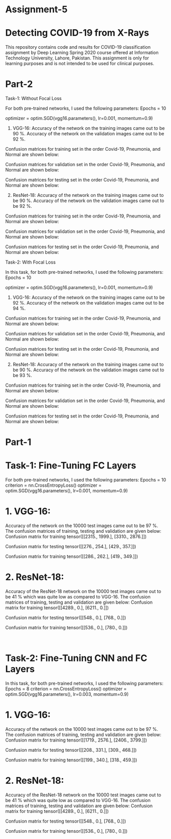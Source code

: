 # Assignment-5
# Detecting COVID-19 from X-Rays

This repository contains code and results for COVID-19 classification assignment by Deep Learning Spring 2020 course offered at Information Technology University, Lahore, Pakistan. This assignment is only for learning purposes and is not intended to be used for clinical purposes.

# Part-2

Task-1: Without Focal Loss

For both pre-trained networks, I used the following parameters:
Epochs = 10

optimizer = optim.SGD(vgg16.parameters(), lr=0.001, momentum=0.9)

1.	VGG-16:
Accuracy of the network on the training images came out to be 90 %.
Accuracy of the network on the validation images came out to be 92 %.

Confusion matrices for training set in the order Covid-19, Pneumonia, and Normal are shown below:

 


Confusion matrices for validation set in the order Covid-19, Pneumonia, and Normal are shown below:
 

Confusion matrices for testing set in the order Covid-19, Pneumonia, and Normal are shown below:

 

2.	ResNet-18:
Accuracy of the network on the training images came out to be 90 %.
Accuracy of the network on the validation images came out to be 92 %.

Confusion matrices for training set in the order Covid-19, Pneumonia, and Normal are shown below:

 

Confusion matrices for validation set in the order Covid-19, Pneumonia, and Normal are shown below:

 

Confusion matrices for testing set in the order Covid-19, Pneumonia, and Normal are shown below:

 

 
Task-2: With Focal Loss 

In this task, for both pre-trained networks, I used the following parameters:
Epochs = 10

optimizer = optim.SGD(vgg16.parameters(), lr=0.001, momentum=0.9)

1.	VGG-16:
Accuracy of the network on the training images came out to be 92 %.
Accuracy of the network on the validation images came out to be 94 %.

Confusion matrices for training set in the order Covid-19, Pneumonia, and Normal are shown below:

 


Confusion matrices for validation set in the order Covid-19, Pneumonia, and Normal are shown below:
 

Confusion matrices for testing set in the order Covid-19, Pneumonia, and Normal are shown below:

 


2.	ResNet-18:
Accuracy of the network on the training images came out to be 90 %.
Accuracy of the network on the validation images came out to be 93 %.

Confusion matrices for training set in the order Covid-19, Pneumonia, and Normal are shown below:
 


Confusion matrices for validation set in the order Covid-19, Pneumonia, and Normal are shown below:
 

Confusion matrices for testing set in the order Covid-19, Pneumonia, and Normal are shown below:

 


# Part-1

# Task-1: Fine-Tuning FC Layers
For both pre-trained networks, I used the following parameters:
Epochs = 10
criterion = nn.CrossEntropyLoss()
optimizer = optim.SGD(vgg16.parameters(), lr=0.001, momentum=0.9)

 # 1.	VGG-16:
Accuracy of the network on the 10000 test images came out to be 97 %.
The confusion matrices of training, testing and validation are given below:
Confusion matrix for training
tensor([[2315., 1999.],
    		   [3310., 2876.]])

Confusion matrix for testing
tensor([[276., 254.],
    		   [429., 357.]])

Confusion matrix for training
tensor([[286., 262.],
        [419., 349.]])

# 2.	ResNet-18:
Accuracy of the ResNet-18 network on the 10000 test images came out to be 41 % which was quite low as compared to VGG-16.
The confusion matrices of training, testing and validation are given below:
Confusion matrix for training
tensor([[4289.,    0.],
[6211.,    0.]])

Confusion matrix for testing
tensor([[548.,   0.],
        		[768.,   0.]])

Confusion matrix for training
tensor([[536.,   0.],
        	[780.,   0.]])

 
# Task-2: Fine-Tuning CNN and FC Layers
In this task, for both pre-trained networks, I used the following parameters:
Epochs = 8
criterion = nn.CrossEntropyLoss()
optimizer = optim.SGD(vgg16.parameters(), lr=0.003, momentum=0.9)

# 1.	VGG-16:
Accuracy of the network on the 10000 test images came out to be 97 %.
The confusion matrices of training, testing and validation are given below:
Confusion matrix for training
tensor([[1719., 2576.],
        		[2406., 3799.]])

Confusion matrix for testing
tensor([[208., 331.],
        		[309., 468.]])

Confusion matrix for training
tensor([[199., 340.],
        	[318., 459.]])

# 2.	ResNet-18:
Accuracy of the ResNet-18 network on the 10000 test images came out to be 41 % which was quite low as compared to VGG-16.
The confusion matrices of training, testing and validation are given below:
Confusion matrix for training
tensor([[4289.,    0.],
[6211.,    0.]])

Confusion matrix for testing
tensor([[548.,   0.],
        		[768.,   0.]])

Confusion matrix for training
tensor([[536.,   0.],
        	[780.,   0.]])

